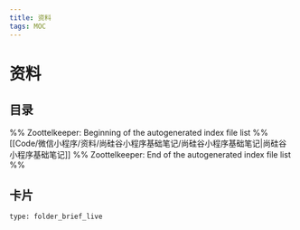 ```yaml
---
title: 资料
tags: MOC
---
```

# 资料

## 目录



%% Zoottelkeeper: Beginning of the autogenerated index file list  %%
 [[Code/微信小程序/资料/尚硅谷小程序基础笔记/尚硅谷小程序基础笔记|尚硅谷小程序基础笔记]]
%% Zoottelkeeper: End of the autogenerated index file list  %%












## 卡片

```ccard
type: folder_brief_live
```




















